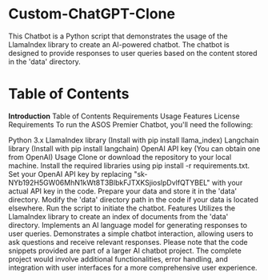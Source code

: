 # Custom-ChatGPT-Clone

This Chatbot is a Python script that demonstrates the usage of the LlamaIndex library to create an AI-powered chatbot. The chatbot is designed to provide responses to user queries based on the content stored in the 'data' directory.

# Table of Contents
__**Introduction**__
Table of Contents
Requirements
Usage
Features
License
Requirements
To run the ASOS Premier Chatbot, you'll need the following:

Python 3.x
LlamaIndex library (Install with pip install llama_index)
Langchain library (Install with pip install langchain)
OpenAI API key (You can obtain one from OpenAI)
Usage
Clone or download the repository to your local machine.
Install the required libraries using pip install -r requirements.txt.
Set your OpenAI API key by replacing "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" with your actual API key in the code.
Prepare your data and store it in the 'data' directory.
Modify the 'data' directory path in the code if your data is located elsewhere.
Run the script to initiate the chatbot.
Features
Utilizes the LlamaIndex library to create an index of documents from the 'data' directory.
Implements an AI language model for generating responses to user queries.
Demonstrates a simple chatbot interaction, allowing users to ask questions and receive relevant responses.
Please note that the code snippets provided are part of a larger AI chatbot project. The complete project would involve additional functionalities, error handling, and integration with user interfaces for a more comprehensive user experience.
